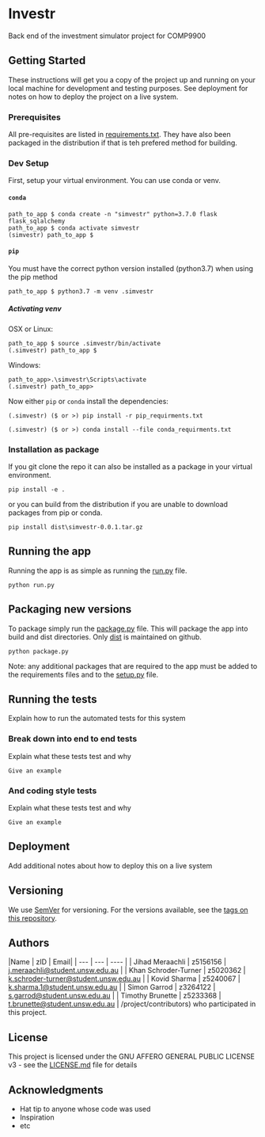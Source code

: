 # Investr

Back end of the investment simulator project for COMP9900

## Getting Started
[comment]: <> (TODO)
These instructions will get you a copy of the project up and running on your local machine for development and testing purposes. See deployment for notes on how to deploy the project on a live system.

### Prerequisites
[comment]: <> (TODO: expand on this as we go)
All pre-requisites are listed in [requirements.txt](requirements.txt). They have also been packaged in the distribution if that is teh prefered method for building.


### Dev Setup
[comment]: <> (TODO: check that this procedure works on CSE/team pcs)
First, setup your virtual environment. You can use conda or venv.

#### ```conda```
```
path_to_app $ conda create -n "simvestr" python=3.7.0 flask flask_sqlalchemy
path_to_app $ conda activate simvestr
(simvestr) path_to_app $ 
```

#### ```pip``` 
You must have the correct python version installed (python3.7) when using the pip method
```
path_to_app $ python3.7 -m venv .simvestr
```

##### Activating venv

OSX or Linux:

```
path_to_app $ source .simvestr/bin/activate
(.simvestr) path_to_app $ 
```

Windows:

```
path_to_app>.\simvestr\Scripts\activate
(.simvestr) path_to_app>
```

Now either ```pip``` or ```conda``` install the dependencies:

```
(.simvestr) ($ or >) pip install -r pip_requirments.txt
```

```
(.simvestr) ($ or >) conda install --file conda_requirments.txt
```


### Installation as package

If you git clone the repo it can also be installed as a package in your virtual environment.

```
pip install -e .
```

or you can build from the distribution if you are unable to download packages from pip or conda.

```
pip install dist\simvestr-0.0.1.tar.gz
```

## Running the app

Running the app is as simple as running the [run.py](run.py) file.
```
python run.py
```

## Packaging new versions

To package simply run the [package.py](package.py) file. This will package the app into build and dist directories. Only [dist](dist) is maintained on github.

```
python package.py
```

Note: any additional packages that are required to the app must be added to the requirements files and to the [setup.py](setup.py) file.

## Running the tests
[comment]: <> (TODO)
Explain how to run the automated tests for this system

### Break down into end to end tests

Explain what these tests test and why

```
Give an example
```

### And coding style tests
[comment]: <> (TODO)
Explain what these tests test and why

```
Give an example
```

## Deployment
[comment]: <> (TODO)
Add additional notes about how to deploy this on a live system

## Versioning
[comment]: <> (TODO)
We use [SemVer](http://semver.org/) for versioning. For the versions available, see the [tags on this repository](https://github.com/your/project/tags). 

## Authors
[comment]: <> (TODO)
|Name | zID | Email|
| --- | --- | ---- |
| Jihad Meraachli | z5156156 | j.meraachli@student.unsw.edu.au | 
| Khan Schroder-Turner | z5020362 | k.schroder-turner@student.unsw.edu.au | 
| Kovid Sharma | z5240067 | k.sharma.1@student.unsw.edu.au | 
| Simon Garrod | z3264122 | s.garrod@student.unsw.edu.au | 
| Timothy Brunette | z5233368 | t.brunette@student.unsw.edu.au | /project/contributors) who participated in this project.

## License
[comment]: <> (TODO)
This project is licensed under the GNU AFFERO GENERAL PUBLIC LICENSE v3 - see the [LICENSE.md](LICENSE.md) file for details

## Acknowledgments
[comment]: <> (TODO)
* Hat tip to anyone whose code was used
* Inspiration
* etc

